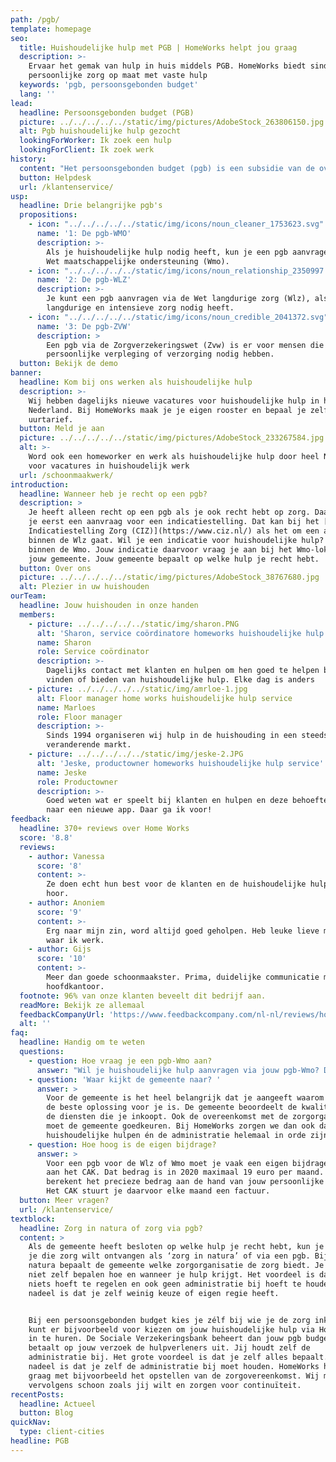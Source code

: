 ```yaml
---
path: /pgb/
template: homepage
seo:
  title: Huishoudelijke hulp met PGB | HomeWorks helpt jou graag
  description: >-
    Ervaar het gemak van hulp in huis middels PGB. HomeWorks biedt sinds 1994
    persoonlijke zorg op maat met vaste hulp
  keywords: 'pgb, persoonsgebonden budget'
  lang: ''
lead:
  headline: Persoonsgebonden budget (PGB)
  picture: ../../../../../static/img/pictures/AdobeStock_263806150.jpg
  alt: Pgb huishoudelijke hulp gezocht
  lookingForWorker: Ik zoek een hulp
  lookingForClient: Ik zoek werk
history:
  content: "Het persoonsgebonden budget (pgb) is een subsidie van de overheid.\_Met een persoonsgebonden budget kun je zelf de zorg inkopen die je nodig hebt. Hieronder kan ook huishoudelijke hulp vallen, net als persoonlijke verzorging en begeleiding. Een pgb is bedoeld voor iedereen die meer dan de normale hulp of zorg nodig heeft. Voorbeelden zijn kwetsbare ouderen, chronisch zieken, mensen met een beperking of psychische problemen. Er zijn vier verschillende soorten pgb’s: pgb-Wlz, pgb-Zwv, pgb-Wmo en pgb-Jeugdwet. Let op: aanvragen voor PGB hulp enkel telefonisch via onze helpdesk"
  button: Helpdesk
  url: /klantenservice/
usp:
  headline: Drie belangrijke pgb's
  propositions:
    - icon: "../../../../../static/img/icons/noun_cleaner_1753623.svg"
      name: '1: De pgb-WMO'
      description: >-
        Als je huishoudelijke hulp nodig heeft, kun je een pgb aanvragen via de
        Wet maatschappelijke ondersteuning (Wmo).
    - icon: "../../../../../static/img/icons/noun_relationship_2350997.svg"
      name: '2: De pgb-WLZ'
      description: >-
        Je kunt een pgb aanvragen via de Wet langdurige zorg (Wlz), als je
        langdurige en intensieve zorg nodig heeft.
    - icon: "../../../../../static/img/icons/noun_credible_2041372.svg"
      name: '3: De pgb-ZVW'
      description: >
        Een pgb via de Zorgverzekeringswet (Zvw) is er voor mensen die
        persoonlijke verpleging of verzorging nodig hebben.
  button: Bekijk de demo
banner:
  headline: Kom bij ons werken als huishoudelijke hulp
  description: >-
    Wij hebben dagelijks nieuwe vacatures voor huishoudelijke hulp in heel
    Nederland. Bij HomeWorks maak je je eigen rooster en bepaal je zelf je
    uurtarief.
  button: Meld je aan
  picture: ../../../../../static/img/pictures/AdobeStock_233267584.jpg
  alt: >-
    Word ook een homeworker en werk als huishoudelijke hulp door heel Nederland
    voor vacatures in huishoudelijk werk
  url: /schoonmaakwerk/
introduction:
  headline: Wanneer heb je recht op een pgb?
  description: >
    Je heeft alleen recht op een pgb als je ook recht hebt op zorg. Daarvoor doe
    je eerst een aanvraag voor een indicatiestelling. Dat kan bij het [Centrum
    Indicatiestelling Zorg (CIZ)](https://www.ciz.nl/) als het om een aanvraag
    binnen de Wlz gaat. Wil je een indicatie voor huishoudelijke hulp? Dat valt
    binnen de Wmo. Jouw indicatie daarvoor vraag je aan bij het Wmo-loket van
    jouw gemeente. Jouw gemeente bepaalt op welke hulp je recht hebt.
  button: Over ons
  picture: ../../../../../static/img/pictures/AdobeStock_38767680.jpg
  alt: Plezier in uw huishouden
ourTeam:
  headline: Jouw huishouden in onze handen
  members:
    - picture: ../../../../../static/img/sharon.PNG
      alt: 'Sharon, service coördinatore homeworks huishoudelijke hulp service'
      name: Sharon
      role: Service coördinator
      description: >-
        Dagelijks contact met klanten en hulpen om hen goed te helpen bij het
        vinden of bieden van huishoudelijke hulp. Elke dag is anders
    - picture: ../../../../../static/img/amrloe-1.jpg
      alt: Floor manager home works huishoudelijke hulp service
      name: Marloes
      role: Floor manager
      description: >-
        Sinds 1994 organiseren wij hulp in de huishouding in een steeds
        veranderende markt.
    - picture: ../../../../../static/img/jeske-2.JPG
      alt: 'Jeske, productowner homeworks huishoudelijke hulp service'
      name: Jeske
      role: Productowner
      description: >-
        Goed weten wat er speelt bij klanten en hulpen en deze behoefte vertalen
        naar een nieuwe app. Daar ga ik voor!
feedback:
  headline: 370+ reviews over Home Works
  score: '8.8'
  reviews:
    - author: Vanessa
      score: '8'
      content: >-
        Ze doen echt hun best voor de klanten en de huishoudelijke hulpen. Top
        hoor.
    - author: Anoniem
      score: '9'
      content: >-
        Erg naar mijn zin, word altijd goed geholpen. Heb leuke lieve mensen
        waar ik werk.
    - author: Gijs
      score: '10'
      content: >-
        Meer dan goede schoonmaakster. Prima, duidelijke communicatie met het
        hoofdkantoor.
  footnote: 96% van onze klanten beveelt dit bedrijf aan.
  readMore: Bekijk ze allemaal
  feedbackCompanyUrl: 'https://www.feedbackcompany.com/nl-nl/reviews/home-works/'
  alt: ''
faq:
  headline: Handig om te weten
  questions:
    - question: Hoe vraag je een pgb-Wmo aan?
      answer: "Wil je huishoudelijke hulp aanvragen via jouw pgb-Wmo? Dat werkt als volgt:\n\t•\tNeem contact op met het Wmo-loket van jouw gemeente en leg je situatie uit\n\t•\tDe gemeente beoordeelt jouw persoonlijke situatie.\n\t•\tDe gemeente bepaalt op welke hulp je recht hebt.\n\t•\tJe geeft aan dat je jouw pgb wilt gebruiken en waarom.\n\t•\tDe gemeente besluit of je jouw pgb hiervoor mag inzetten.\n"
    - question: 'Waar kijkt de gemeente naar? '
      answer: >
        Voor de gemeente is het heel belangrijk dat je aangeeft waarom een pgb
        de beste oplossing voor je is. De gemeente beoordeelt de kwaliteit van
        de diensten die je inkoopt. Ook de overeenkomst met de zorgorganisatie
        moet de gemeente goedkeuren. Bij HomeWorks zorgen we dan ook dat onze
        huishoudelijke hulpen én de administratie helemaal in orde zijn.
    - question: Hoe hoog is de eigen bijdrage?
      answer: >
        Voor een pgb voor de Wlz of Wmo moet je vaak een eigen bijdrage betalen
        aan het CAK. Dat bedrag is in 2020 maximaal 19 euro per maand. Het CAK
        berekent het precieze bedrag aan de hand van jouw persoonlijke gegevens.
        Het CAK stuurt je daarvoor elke maand een factuur.
  button: Meer vragen?
  url: /klantenservice/
textblock:
  headline: Zorg in natura of zorg via pgb?
  content: >
    Als de gemeente heeft besloten op welke hulp je recht hebt, kun je kiezen of
    je die zorg wilt ontvangen als ‘zorg in natura’ of via een pgb. Bij zorg in
    natura bepaalt de gemeente welke zorgorganisatie de zorg biedt. Je kunt dan
    niet zelf bepalen hoe en wanneer je hulp krijgt. Het voordeel is dat je zelf
    niets hoeft te regelen en ook geen administratie bij hoeft te houden. Het
    nadeel is dat je zelf weinig keuze of eigen regie heeft.


    Bij een persoonsgebonden budget kies je zélf bij wie je de zorg inkoopt. Je
    kunt er bijvoorbeeld voor kiezen om jouw huishoudelijke hulp via HomeWorks
    in te huren. De Sociale Verzekeringsbank beheert dan jouw pgb budget en
    betaalt op jouw verzoek de hulpverleners uit. Jij houdt zelf de
    administratie bij. Het grote voordeel is dat je zelf alles bepaalt. Het
    nadeel is dat je zelf de administratie bij moet houden. HomeWorks helpt je
    graag met bijvoorbeeld het opstellen van de zorgovereenkomst. Wij maken
    vervolgens schoon zoals jij wilt en zorgen voor continuïteit.
recentPosts:
  headline: Actueel
  button: Blog
quickNav:
  type: client-cities
headline: PGB
---
```


